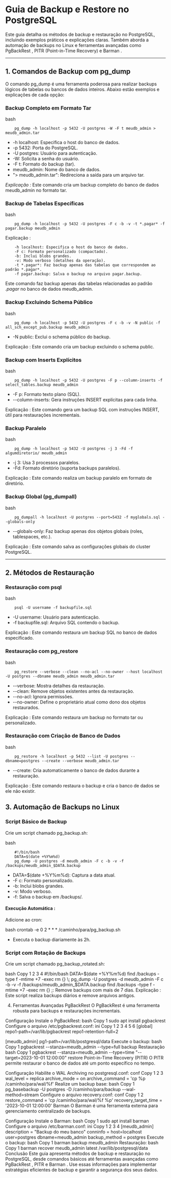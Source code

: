 # Guia de Backup e Restore no PostgreSQL

Este guia detalha os métodos de backup e restauração no PostgreSQL, incluindo exemplos práticos e explicações 
claras. Também aborda a automação de backups no Linux e ferramentas avançadas como PgBackRest , PITR (Point-in-Time Recovery) e Barman .

---

## 1. Comandos de Backup com pg_dump
O comando pg_dump é uma ferramenta poderosa para realizar backups lógicos de tabelas ou bancos de dados inteiros. Abaixo estão exemplos e explicações de cada opção:

### Backup Completo em Formato Tar
bash

        pg_dump -h localhost -p 5432 -U postgres -W -F t meudb_admin > meudb_admin.tar

- -h localhost: Especifica o host do banco de dados.
- -p 5432: Porta do PostgreSQL.
- -U postgres: Usuário para autenticação.
- -W: Solicita a senha do usuário.
- -F t: Formato do backup (tar).
- meudb_admin: Nome do banco de dados.
- "> meudb_admin.tar": Redireciona a saída para um arquivo tar.

*Explicação :* Este comando cria um backup completo do banco de dados meudb_admin no formato tar.

### Backup de Tabelas Específicas
bash

        pg_dump -h localhost -p 5432 -U postgres -F c -b -v -t *.pagar* -f pagar.backup meudb_admin

Explicação :  

        -h localhost: Especifica o host do banco de dados.
        -F c: Formato personalizado (compactado).
        -b: Inclui blobs grandes.
        -v: Modo verboso (detalhes da operação).
        -t *.pagar*: Faz backup apenas das tabelas que correspondem ao padrão *.pagar*.
        -f pagar.backup: Salva o backup no arquivo pagar.backup.

Este comando faz backup apenas das tabelas relacionadas ao padrão *.pagar* no banco de dados meudb_admin.

### Backup Excluindo Schema Público
bash

        pg_dump -h localhost -p 5432 -U postgres -F c -b -v -N public -f all_sch_except_pub.backup meudb_admin

- -N public: Exclui o schema público do backup.

Explicação : Este comando cria um backup excluindo o schema public.

### Backup com Inserts Explícitos
bash

        pg_dump -h localhost -p 5432 -U postgres -F p --column-inserts -f select_tables.backup meudb_admin

- -F p: Formato texto plano (SQL).
- --column-inserts: Gera instruções INSERT explícitas para cada linha.

Explicação : Este comando gera um backup SQL com instruções INSERT, útil para restaurações incrementais.

### Backup Paralelo
bash


        pg_dump -h localhost -p 5432 -U postgres -j 3 -Fd -f algumdiretorio/ meudb_admin

- -j 3: Usa 3 processos paralelos.
- -Fd: Formato diretório (suporta backups paralelos).

Explicação : Este comando realiza um backup paralelo em formato de diretório.

### Backup Global (pg_dumpall)
bash

        pg_dumpall -h localhost -U postgres --port=5432 -f myglobals.sql --globals-only

- --globals-only: Faz backup apenas dos objetos globais (roles, tablespaces, etc.).

Explicação : Este comando salva as configurações globais do cluster PostgreSQL.

---

## 2. Métodos de Restauração

### Restauração com psql
bash

        psql -U username -f backupfile.sql

- -U username: Usuário para autenticação.
- -f backupfile.sql: Arquivo SQL contendo o backup.

Explicação : Este comando restaura um backup SQL no banco de dados especificado.

### Restauração com pg_restore
bash

        pg_restore --verbose --clean --no-acl --no-owner --host localhost -U postgres --dbname meudb_admin meudb_admin.tar

- --verbose: Mostra detalhes da restauração.
- --clean: Remove objetos existentes antes da restauração.
- --no-acl: Ignora permissões.
- --no-owner: Define o proprietário atual como dono dos objetos restaurados.

Explicação : Este comando restaura um backup no formato tar ou personalizado.

### Restauração com Criação de Banco de Dados
bash

        pg_restore -h localhost -p 5432 --list -U postgres --dbname=postgres --create --verbose meudb_admin.tar

- --create: Cria automaticamente o banco de dados durante a restauração.

Explicação : Este comando restaura o backup e cria o banco de dados se ele não existir.

## 3. Automação de Backups no Linux

### Script Básico de Backup

Crie um script chamado pg_backup.sh:

bash

        #!/bin/bash
        DATA=$(date +%Y%m%d)
        pg_dump -U postgres -d meudb_admin -F c -b -v -f /backups/meudb_admin_$DATA.backup

- DATA=$(date +%Y%m%d): Captura a data atual.
- -F c: Formato personalizado.
- -b: Inclui blobs grandes.
- -v: Modo verboso.
- -f: Salva o backup em /backups/.

#### Execução Automática :
Adicione ao cron:

bash
        crontab -e
        0 2 * * * /caminho/para/pg_backup.sh

- Executa o backup diariamente às 2h.

### Script com Rotação de Backups
Crie um script chamado pg_backup_rotated.sh:

bash
Copy
1
2
3
4
#!/bin/bash
DATA=$(date +%Y%m%d)
find /backups -type f -mtime +7 -exec rm {} \;
pg_dump -U postgres -d meudb_admin -F c -b -v -f /backups/meudb_admin_$DATA.backup
find /backups -type f -mtime +7 -exec rm {} \;: Remove backups com mais de 7 dias.
Explicação : Este script realiza backups diários e remove arquivos antigos.

4. Ferramentas Avançadas
PgBackRest
O PgBackRest é uma ferramenta robusta para backups e restaurações incrementais.

Configuração
Instale o PgBackRest:
bash
Copy
1
sudo apt install pgbackrest
Configure o arquivo /etc/pgbackrest.conf:
ini
Copy
1
2
3
4
5
6
[global]
repo1-path=/var/lib/pgbackrest
repo1-retention-full=2

[meudb_admin]
pg1-path=/var/lib/postgresql/data
Execute o backup:
bash
Copy
1
pgbackrest --stanza=meudb_admin --type=full backup
Restauração
bash
Copy
1
pgbackrest --stanza=meudb_admin --type=time "--target=2023-10-01 12:00:00" restore
Point-in-Time Recovery (PITR)
O PITR permite restaurar o banco de dados até um ponto específico no tempo.

Configuração
Habilite o WAL Archiving no postgresql.conf:
conf
Copy
1
2
3
wal_level = replica
archive_mode = on
archive_command = 'cp %p /caminho/para/wal/%f'
Realize um backup base:
bash
Copy
1
pg_basebackup -U postgres -D /caminho/para/backup --wal-method=stream
Configure o arquivo recovery.conf:
conf
Copy
1
2
restore_command = 'cp /caminho/para/wal/%f %p'
recovery_target_time = '2023-10-01 12:00:00'
Barman
O Barman é uma ferramenta externa para gerenciamento centralizado de backups.

Configuração
Instale o Barman:
bash
Copy
1
sudo apt install barman
Configure o arquivo /etc/barman.conf:
ini
Copy
1
2
3
4
[meudb_admin]
description = "Backup do meu banco"
conninfo = host=localhost user=postgres dbname=meudb_admin
backup_method = postgres
Execute o backup:
bash
Copy
1
barman backup meudb_admin
Restauração:
bash
Copy
1
barman recover meudb_admin latest /var/lib/postgresql/data
Conclusão
Este guia apresenta métodos de backup e restauração no PostgreSQL, desde comandos básicos até ferramentas avançadas como PgBackRest , PITR e Barman . Use essas informações para implementar estratégias eficientes de backup e garantir a segurança dos seus dados.